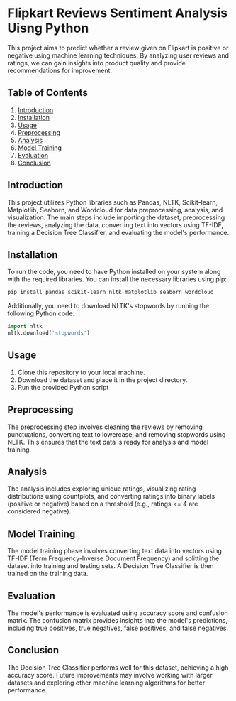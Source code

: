 # Flipkart Reviews Sentiment Analysis Uisng Python

This project aims to predict whether a review given on Flipkart is positive or negative using machine learning techniques. By analyzing user reviews and ratings, we can gain insights into product quality and provide recommendations for improvement.

## Table of Contents
1. [Introduction](#introduction)
2. [Installation](#installation)
3. [Usage](#usage)
4. [Preprocessing](#preprocessing)
5. [Analysis](#analysis)
6. [Model Training](#model-training)
7. [Evaluation](#evaluation)
8. [Conclusion](#conclusion)

## Introduction
This project utilizes Python libraries such as Pandas, NLTK, Scikit-learn, Matplotlib, Seaborn, and Wordcloud for data preprocessing, analysis, and visualization. The main steps include importing the dataset, preprocessing the reviews, analyzing the data, converting text into vectors using TF-IDF, training a Decision Tree Classifier, and evaluating the model's performance.

## Installation
To run the code, you need to have Python installed on your system along with the required libraries. You can install the necessary libraries using pip:

```bash
pip install pandas scikit-learn nltk matplotlib seaborn wordcloud
```

Additionally, you need to download NLTK's stopwords by running the following Python code:

```python
import nltk
nltk.download('stopwords')
```

## Usage
1. Clone this repository to your local machine.
2. Download the dataset and place it in the project directory.
3. Run the provided Python script

## Preprocessing
The preprocessing step involves cleaning the reviews by removing punctuations, converting text to lowercase, and removing stopwords using NLTK. This ensures that the text data is ready for analysis and model training.

## Analysis
The analysis includes exploring unique ratings, visualizing rating distributions using countplots, and converting ratings into binary labels (positive or negative) based on a threshold (e.g., ratings <= 4 are considered negative).

## Model Training
The model training phase involves converting text data into vectors using TF-IDF (Term Frequency-Inverse Document Frequency) and splitting the dataset into training and testing sets. A Decision Tree Classifier is then trained on the training data.

## Evaluation
The model's performance is evaluated using accuracy score and confusion matrix. The confusion matrix provides insights into the model's predictions, including true positives, true negatives, false positives, and false negatives.

## Conclusion
The Decision Tree Classifier performs well for this dataset, achieving a high accuracy score. Future improvements may involve working with larger datasets and exploring other machine learning algorithms for better performance.
